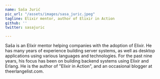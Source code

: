 ```yaml
---
name: Saša Jurić
pic_url: "/assets/images/sasa_juric.jpeg"
tagline: Elixir mentor, author of Elixir in Action
github: ''
twitter: sasajuric

---
```

Saša is an Elixir mentor helping companies with the adoption of Elixir. He has many years of experience building server systems, as well as desktop applications using various languages and technologies. For the past nine years, his focus has been on building backend systems using Elixir and Erlang. He is the author of "Elixir in Action", and an occasional blogger at theerlangelist.com.